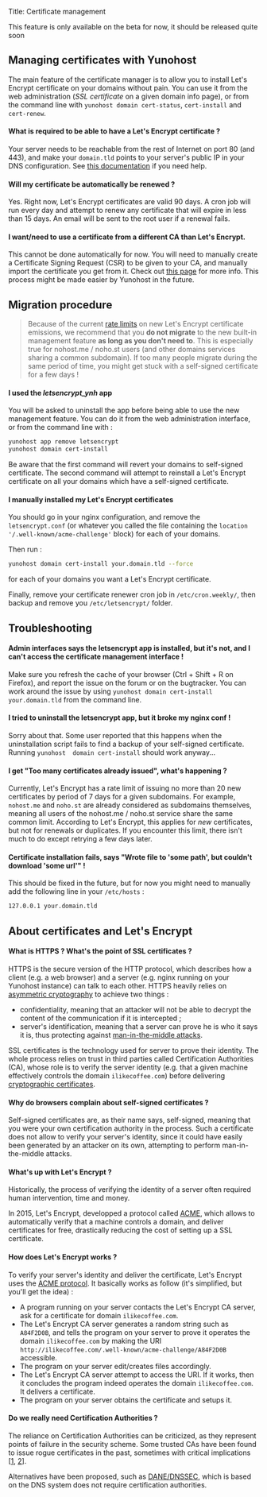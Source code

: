 Title: Certificate management

<div class="alert alert-danger">This feature is only available on the beta for now, it should be released quite soon</div>

Managing certificates with Yunohost
-----------------------------------

The main feature of the certificate manager is to allow you to install Let's
Encrypt certificate on your domains without pain. You can use it from the web
administration (*SSL certificate* on a given domain info page), or from the
command line with `yunohost domain cert-status`, `cert-install` and
`cert-renew`.

#### What is required to be able to have a Let's Encrypt certificate ?

Your server needs to be reachable from the rest of Internet on port 80 (and
443), and make your `domain.tld` points to your server's public IP in your DNS
configuration. See [this documentation](hdiagnostic) if you need help.

#### Will my certificate be automatically be renewed ?

Yes. Right now, Let's Encrypt certificates are valid 90 days. A cron job will
run every day and attempt to renew any certificate that will expire in less than
15 days. An email will be sent to the root user if a renewal fails.

#### I want/need to use a certificate from a different CA than Let's Encrypt.

This cannot be done automatically for now. You will need to manually create a 
Certificate Signing Request (CSR) to be given to your CA, and manually import 
the certificate you get from it. Check out [this page](certificate) for more 
info. This process might be made easier by Yunohost in the future.

Migration procedure
--------------------

> Because of the current [rate limits](https://letsencrypt.org/docs/rate-limits/)
on new Let's Encrypt certificate emissions, we recommend that you **do not
migrate** to the new built-in management feature **as long as you don't need to**. 
This is especially true for nohost.me / noho.st users (and other domains services
sharing a common subdomain). If too many people migrate during the same period
of time, you might get stuck with a self-signed certificate for a few days !

#### I used the *letsencrypt_ynh* app

You will be asked to uninstall the app before being able to use the new
management feature. You can do it from the web administration interface, or from
the command line with :

```bash
yunohost app remove letsencrypt
yunohost domain cert-install
```

Be aware that the first command will revert your domains to self-signed
certificate. The second command will attempt to reinstall a Let's Encrypt
certificate on all your domains which have a self-signed certificate.


#### I manually installed my Let's Encrypt certificates

You should go in your nginx configuration, and remove the `letsencrypt.conf` (or
whatever you called the file containing the `location
'/.well-known/acme-challenge'` block) for each of your domains. 

Then run :

```bash
yunohost domain cert-install your.domain.tld --force
```

for each of your domains you want a Let's Encrypt certificate.

Finally, remove your certificate renewer cron job in `/etc/cron.weekly/`, then backup and remove you `/etc/letsencrypt/` folder.

Troubleshooting
---------------
  
#### Admin interfaces says the letsencrypt app is installed, but it's not, and I can't access the certificate management interface !

Make sure you refresh the cache of your browser (Ctrl + Shift + R on Firefox),
and report the issue on the forum or on the bugtracker. You can work around the
issue by using `yunohost domain cert-install your.domain.tld` from the command
line.

#### I tried to uninstall the letsencrypt app, but it broke my nginx conf !

Sorry about that. Some user reported that this happens when the uninstallation
script fails to find a backup of your self-signed certificate. Running `yunohost 
domain cert-install` should work anyway...

#### I get "Too many certificates already issued", what's happening ?

Currently, Let's Encrypt has a rate limit of issuing no more than 20 new
certificates by period of 7 days for a given subdomains. For example, `nohost.me`
and `noho.st` are already considered as subdomains themselves, meaning all users
of the nohost.me / noho.st service share the same common limit. According to
Let's Encrypt, this applies for *new* certificates, but not for renewals or
duplicates. If you encounter this limit, there isn't much to do except retrying 
a few days later.

#### Certificate installation fails, says "Wrote file to 'some path', but couldn't download 'some url'" !

This should be fixed in the future, but for now you might need to manually add the
following line in your `/etc/hosts` :

```bash
127.0.0.1 your.domain.tld
```

About certificates and Let's Encrypt
------------------------------------

#### What is HTTPS ? What's the point of SSL certificates ?

HTTPS is the secure version of the HTTP protocol, which describes how a client
(e.g. a web browser) and a server (e.g. nginx running on your Yunohost
instance) can talk to each other. HTTPS heavily relies on [asymmetric
cryptography](https://en.wikipedia.org/wiki/Public-key_cryptography) to achieve
two things :
- confidentiality, meaning that an attacker will not be able to decrypt the content of the communication if it is intercepted ;
- server's identification, meaning that a server can prove he is who it says it is, thus protecting against [man-in-the-middle attacks](https://en.wikipedia.org/wiki/Man-in-the-middle_attack).

SSL certificates is the technology used for server to prove their identity. The
whole process relies on trust in third parties called Certification Authorities
(CA), whose role is to verify the server identity (e.g. that a given machine
effectively controls the domain `ilikecoffee.com`) before delivering
[cryptographic certificates](https://en.wikipedia.org/wiki/Public_key_certificate).

#### Why do browsers complain about self-signed certificates ?

Self-signed certificates are, as their name says, self-signed, meaning that you
were your own certification authority in the process. Such a certificate does
not allow to verify your server's identity, since it could have easily been
generated by an attacker on its own, attempting to perform man-in-the-middle
attacks.

#### What's up with Let's Encrypt ?

Historically, the process of verifying the identity of a server often required
human intervention, time and money.

In 2015, Let's Encrypt, developped a protocol called
[ACME](https://en.wikipedia.org/wiki/Automated_Certificate_Management_Environment),
which allows to automatically verify that a machine controls a domain, and deliver
certificates for free, drastically reducing the cost of setting up a SSL
certificate.

#### How does Let's Encrypt works ?

To verify your server's identity and deliver the certificate, Let's Encrypt uses
the [ACME
protocol](https://en.wikipedia.org/wiki/Automated_Certificate_Management_Environment). It
basically works as follow (it's simplified, but you'll get the idea) :
- A program running on your server contacts the Let's Encrypt CA server, ask for
  a certificate for domain `ilikecoffee.com`.
- The Let's Encrypt CA server generates a random string such as `A84F2D0B`, and
  tells the program on your server to prove it operates the domain
  `ilikecoffee.com` by making the URI `http://ilikecoffee.com/.well-known/acme-challenge/A84F2D0B` 
  accessible.
- The program on your server edit/creates files accordingly.
- The Let's Encrypt CA server attempt to access the URI. If it works, then it
  concludes the program indeed operates the domain `ilikecoffee.com`. It
  delivers a certificate.
- The program on your server obtains the certificate and setups it.

#### Do we really need Certification Authorities ? 

The reliance on Certification Authorities can be criticized, as they represent
points of failure in the security scheme. Some trusted CAs have been found to
issue rogue certificates in the past, sometimes with critical implications
[[1](http://www.darkreading.com/endpoint/authentication/fake-google-digital-certificates-found-and-confiscated/d/d-id/1297165),
[2](https://reflets.info/microsoft-et-ben-ali-wikileaks-confirme-les-soupcons-d-une-aide-pour-la-surveillance-des-citoyens-tunisiens/)].

Alternatives have been proposed, such as
[DANE/DNSSEC](https://en.wikipedia.org/wiki/DNS-based_Authentication_of_Named_Entities),
which is based on the DNS system does not require certification authorities.


